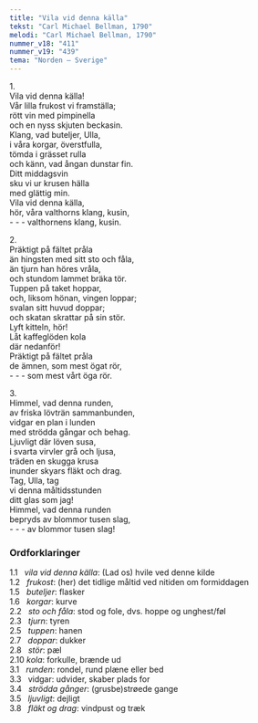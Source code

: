 ```yaml
---
title: "Vila vid denna källa"
tekst: "Carl Michael Bellman, 1790"
melodi: "Carl Michael Bellman, 1790"
nummer_v18: "411"
nummer_v19: "439"
tema: "Norden – Sverige"
---
```


1\.\
Vila vid denna källa!\
Vår lilla frukost vi framställa;\
rött vin med pimpinella\
och en nyss skjuten beckasin.\
Klang, vad buteljer, Ulla,\
i våra korgar, överstfulla,\
tömda i grässet rulla\
och känn, vad ångan dunstar fin.\
Ditt middagsvin\
sku vi ur krusen hälla\
med glättig min.\
Vila vid denna källa,\
hör, våra valthorns klang, kusin,\
\- - - valthornens klang, kusin.

2\.\
Präktigt på fältet pråla\
än hingsten med sitt sto och fåla,\
än tjurn han höres vråla,\
och stundom lammet bräka tör.\
Tuppen på taket hoppar,\
och, liksom hönan, vingen loppar;\
svalan sitt huvud doppar;\
och skatan skrattar på sin stör.\
Lyft kitteln, hör!\
Låt kaffeglöden kola\
där nedanför!\
Präktigt på fältet pråla\
de ämnen, som mest ögat rör,\
\- - - som mest vårt öga rör.

3\.\
Himmel, vad denna runden,\
av friska lövträn sammanbunden,\
vidgar en plan i lunden\
med strödda gångar och behag.\
Ljuvligt där löven susa,\
i svarta virvler grå och ljusa,\
träden en skugga krusa\
inunder skyars fläkt och drag.\
Tag, Ulla, tag\
vi denna måltidsstunden\
ditt glas som jag!\
Himmel, vad denna runden\
bepryds av blommor tusen slag,\
\- - - av blommor tusen slag!

### Ordforklaringer
1.1   *vila vid denna källa*: (Lad os) hvile ved denne kilde\
1.2   *frukost*: (her) det tidlige måltid ved nitiden om formiddagen\
1.5   *buteljer*: flasker\
1.6   *korgar*: kurve\
2.2   *sto och fåla*: stod og fole, dvs. hoppe og unghest/føl\
2.3   *tjurn*: tyren\
2.5   *tuppen*: hanen\
2.7   *doppar*: dukker\
2.8   *stör*: pæl\
2.10 *kola*: forkulle, brænde ud\
3.1   *runden*: rondel, rund plæne eller bed\
3.3   vidgar: udvider, skaber plads for\
3.4   *strödda gånger*: (grusbe)strøede gange\
3.5   *ljuvligt*: dejligt\
3.8   *fläkt og drag*: vindpust og træk